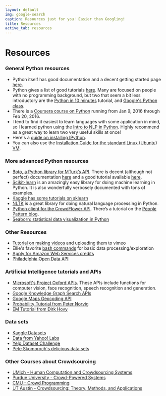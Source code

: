 ```yaml
---
layout: default
img: google-search
caption: Resources just for you! Easier than Googling!
title: Resources
active_tab: resources
---
```


Resources 
=============================================================

### General Python resources

- Python itself has good documentation and a decent getting started page [here](https://docs.python.org/2/tutorial/introduction.html).
- Python gives a list of good tutorials [here](https://wiki.python.org/moin/BeginnersGuide/Programmers). Many are focused on people with no programming background, but two that seem a bit less introductory are the [Python in 10 minutes](http://www.stavros.io/tutorials/python/) tutorial, and [Google's Python class](https://developers.google.com/edu/python/).
- There is a [Coursera course on Python](https://www.coursera.org/course/interactivepython) running from Jan 9, 2016 through Feb 20, 2016.
- I tend to find it easiest to learn languages with some application in mind, so I learned python using the [Intro to NLP in Python](http://www.nltk.org/book/). Highly recommend as a great way to learn two very useful skills at once!
- Here's a [guide on installing IPython](IPython_install_guide.html).
- You can also use the [Installation Guide for the standard Linux (Ubuntu) VM](vm-instructions.html).

### More advanced Python resources 

- [Boto, a Python library for MTurk’s API](https://github.com/boto/boto). There is decent (although not perfect) documentation [here](http://boto.readthedocs.org/en/latest/ref/mturk.html) and a good tutorial available [here](http://www.toforge.com/2011/04/boto-mturk-tutorial-create-hits/).
- [Scikit-learn](http://scikit-learn.org/stable/) is an amazingly easy library for doing machine learning in Python. It is also wonderfully verbosely documented with tons of examples.
- [Kaggle has some tutorials on sklearn](https://www.kaggle.com/c/data-science-london-scikit-learn/visualization)
- [NLTK](http://www.nltk.org/) is a great library for doing natural language processing in Python.  
- [Python client for the CrowdFlower API](https://github.com/peoplepattern/crowdflower).  There’s a tutorial on the [People Pattern blog](http://www.peoplepattern.com/crowdflower-python-client-crowdflower-api/).
- [Seaborn: statistical data visualization in Python](http://stanford.edu/~mwaskom/software/seaborn/index.html)

### Other Resources
- [Tutorial on making videos](video_vimeo_tutorial.html) and uploading them to vimeo
- Ellie's favorite [bash commands](http://crowdsourcing-class.org/bash-commands.html) for basic data processing/exploration
- [Apply for Amazon Web Services credits](https://aws.amazon.com/education/awseducate/apply/)
- [Philadelphia Open Data API](http://phlapi.com)

### Artificial Intelligence tutorials and APIs
- [Microsoft's Project Oxford APIs](https://www.projectoxford.ai).  These APIs include functions for computer vision, face recognition, speech recognition and generation. 
- [Google Knowledge Graph Search APIs](https://developers.google.com/knowledge-graph/)
- [Google Maps Geocoding API](https://developers.google.com/maps/documentation/geocoding/intro)
- [Probability Tutorial from Peter Norvig](http://nbviewer.ipython.org/url/norvig.com/ipython/Probability.ipynb)
- [EM Tutorial from Dirk Hovy](https://github.com/dirkhovy/emtutorial)


### Data sets
- [Kaggle Datasets](https://www.kaggle.com/datasets)
- [Data from Yahoo! Labs](https://webscope.sandbox.yahoo.com/catalog.php?datatype=l)
- [Yelp Dataset Challenge](http://www.yelp.com/dataset_challenge/)
- [Pete Skomoroch's delicious data sets](https://delicious.com/pskomoroch/dataset)

### Other Courses about Crowdsourcing 
- [UMich - Human Computation and Crowdsourcing Systems](https://docs.google.com/document/d/1aJki8Kq-uXIjUnLMK4SdQHqlYo1xULTH93gOcjYL6vw/pub?embedded=true)
- [Purdue University - Crowd-Powered Systems](https://engineering.purdue.edu/~aq/695/15sp/)
- [CMU - Crowd Programming](http://www.programthecrowd.com)
- [UT Austin - Crowdsourcing: Theory, Methods, and Applications  ](https://docs.google.com/document/d/1oiweK0Vvio193DSze9gANzj81XqwjaV3W6uF5pQ9s4M/preview)
